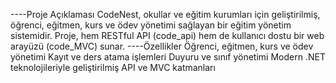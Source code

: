 ----Proje Açıklaması
CodeNest, okullar ve eğitim kurumları için geliştirilmiş, öğrenci, eğitmen, kurs ve ödev yönetimi sağlayan bir eğitim yönetim sistemidir. Proje, hem RESTful API (code_api) hem de kullanıcı dostu bir web arayüzü (code_MVC) sunar.
----Özellikler
Öğrenci, eğitmen, kurs ve ödev yönetimi
Kayıt ve ders atama işlemleri
Duyuru ve sınıf yönetimi
Modern .NET teknolojileriyle geliştirilmiş API ve MVC katmanları
